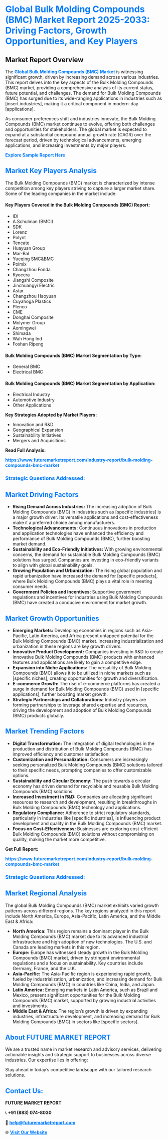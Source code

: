 <h1 style="color: #007BFF;">Global Bulk Molding Compounds (BMC) Market Report 2025-2033: Driving Factors, Growth Opportunities, and Key Players</h1>

<section id="overview">
<h2>Market Report Overview</h2>
<p>The <a href="https://www.futuremarketreport.com/industry-report/bulk-molding-compounds-bmc-market" style="color: #007BFF; text-decoration: none;"><strong>Global Bulk Molding Compounds (BMC) Market</strong></a> is witnessing significant growth, driven by increasing demand across various industries. This report delves into the key aspects of the Bulk Molding Compounds (BMC) market, providing a comprehensive analysis of its current status, future potential, and challenges. The demand for Bulk Molding Compounds (BMC) has surged due to its wide-ranging applications in industries such as [insert industries], making it a critical component in modern-day [applications].</p>
<p>As consumer preferences shift and industries innovate, the Bulk Molding Compounds (BMC) market continues to evolve, offering both challenges and opportunities for stakeholders. The global market is expected to expand at a substantial compound annual growth rate (CAGR) over the forecast period, driven by technological advancements, emerging applications, and increasing investments by major players.</p>
</section>

<section id="overview">
<p><a href="https://www.futuremarketreport.com/request-sample/reportId=88256" style="color: #007BFF; text-decoration: none;"><strong>Explore Sample Report Here</strong></a></p>
</section>

<section id="key-players">
<h2 style="color: #007BFF;">Market Key Players Analysis</h2>
<p>The Bulk Molding Compounds (BMC) market is characterized by intense competition among key players striving to capture a larger market share. Some of the leading companies in the market include:</p>
<h4>Key Players Covered in the Bulk Molding Compounds (BMC) Report:</h4>
<ul><li>IDI</li><li>A.Schulman (BMCI)</li><li>SDK</li><li>Lorenz</li><li>Polynt</li><li>Tencate</li><li>Huayuan Group</li><li>Mar-Bal</li><li>Yueqing SMC&amp;BMC</li><li>Polmix</li><li>Changzhou Fonda</li><li>Kyocera</li><li>Jiangshi Composite</li><li>Jinchuangyi Electric</li><li>Astar</li><li>Changzhou Haoyuan</li><li>Cuyahoga Plastics</li><li>Plenco</li><li>CME</li><li>Donghai Composite</li><li>Molymer Group</li><li>Aomingwei</li><li>Shimada</li><li>Wah Hong Ind</li><li>Foshan Ripeng</li></ul>
<h4>Bulk Molding Compounds (BMC) Market Segmentation by Type:</h4>
<ul><li>General BMC</li><li>Electrical BMC</li></ul>

<h4>Bulk Molding Compounds (BMC) Market Segmentation by Application:</h4>
<ul><li>Electrical Industry</li><li>Automotive Industry</li><li>Other Applications</li></ul>
<p><strong>Key Strategies Adopted by Market Players:</strong></p>
<ul>
<li>Innovation and R&D</li>
<li>Geographical Expansion</li>
<li>Sustainability Initiatives</li>
<li>Mergers and Acquisitions</li>
</ul>
</section>

<section>
<p><strong>Read Full Analysis: </strong></p><a href="https://www.futuremarketreport.com/industry-report/bulk-molding-compounds-bmc-market" style="color: #007BFF; text-decoration: none;"><strong>https://www.futuremarketreport.com/industry-report/bulk-molding-compounds-bmc-market</strong></a>
<h3 style="color: #007BFF;">Strategic Questions Addressed:</h3>
</section>

<section id="driving-factors">
<h2 style="color: #007BFF;">Market Driving Factors</h2>
<ul>
<li><strong>Rising Demand Across Industries:</strong> The increasing adoption of Bulk Molding Compounds (BMC) in industries such as [specific industries] is a major growth driver. Its versatile applications and cost-effectiveness make it a preferred choice among manufacturers.</li>
<li><strong>Technological Advancements:</strong> Continuous innovations in production and application technologies have enhanced the efficiency and performance of Bulk Molding Compounds (BMC), further boosting market demand.</li>
<li><strong>Sustainability and Eco-Friendly Initiatives:</strong> With growing environmental concerns, the demand for sustainable Bulk Molding Compounds (BMC) solutions has surged. Companies are investing in eco-friendly variants to align with global sustainability goals.</li>
<li><strong>Growing Population and Urbanization:</strong> The rising global population and rapid urbanization have increased the demand for [specific products], where Bulk Molding Compounds (BMC) plays a vital role in meeting consumer needs.</li>
<li><strong>Government Policies and Incentives:</strong> Supportive government regulations and incentives for industries using Bulk Molding Compounds (BMC) have created a conducive environment for market growth.</li>
</ul>
</section>

<section id="growth-opportunities">
<h2 style="color: #007BFF;">Market Growth Opportunities</h2>
<ul>
<li><strong>Emerging Markets:</strong> Developing economies in regions such as Asia-Pacific, Latin America, and Africa present untapped potential for the Bulk Molding Compounds (BMC) market. Increasing industrialization and urbanization in these regions are key growth drivers.</li>
<li><strong>Innovative Product Development:</strong> Companies investing in R&D to create innovative Bulk Molding Compounds (BMC) products with enhanced features and applications are likely to gain a competitive edge.</li>
<li><strong>Expansion into Niche Applications:</strong> The versatility of Bulk Molding Compounds (BMC) allows it to be utilized in niche markets such as [specific niches], creating opportunities for growth and diversification.</li>
<li><strong>E-commerce Growth:</strong> The rise of e-commerce platforms has created a surge in demand for Bulk Molding Compounds (BMC) used in [specific applications], further boosting market growth.</li>
<li><strong>Strategic Partnerships and Collaborations:</strong> Industry players are forming partnerships to leverage shared expertise and resources, driving the development and adoption of Bulk Molding Compounds (BMC) products globally.</li>
</ul>
</section>

<section id="trending-factors">
<h2 style="color: #007BFF;">Market Trending Factors</h2>
<ul>
<li><strong>Digital Transformation:</strong> The integration of digital technologies in the production and distribution of Bulk Molding Compounds (BMC) has improved efficiency and customer satisfaction.</li>
<li><strong>Customization and Personalization:</strong> Consumers are increasingly seeking personalized Bulk Molding Compounds (BMC) solutions tailored to their specific needs, prompting companies to offer customizable options.</li>
<li><strong>Sustainability and Circular Economy:</strong> The push towards a circular economy has driven demand for recyclable and reusable Bulk Molding Compounds (BMC) solutions.</li>
<li><strong>Increased Investment in R&D:</strong> Companies are allocating significant resources to research and development, resulting in breakthroughs in Bulk Molding Compounds (BMC) technology and applications.</li>
<li><strong>Regulatory Compliance:</strong> Adherence to strict regulatory standards, particularly in industries like [specific industries], is influencing product development and quality in the Bulk Molding Compounds (BMC) market.</li>
<li><strong>Focus on Cost-Effectiveness:</strong> Businesses are exploring cost-efficient Bulk Molding Compounds (BMC) solutions without compromising on quality, making the market more competitive.</li>
</ul>
</section>

<section>
<p><strong>Get Full Report: </strong></p><a href="https://www.futuremarketreport.com/industry-report/bulk-molding-compounds-bmc-market" style="color: #007BFF; text-decoration: none;"><strong>https://www.futuremarketreport.com/industry-report/bulk-molding-compounds-bmc-market</strong></a>
<h3 style="color: #007BFF;">Strategic Questions Addressed:</h3>
</section>


<section id="regional-analysis">
<h2 style="color: #007BFF;">Market Regional Analysis</h2>
<p>The global Bulk Molding Compounds (BMC) market exhibits varied growth patterns across different regions. The key regions analyzed in this report include North America, Europe, Asia-Pacific, Latin America, and the Middle East & Africa:</p>
<ul>
<li><strong>North America:</strong> This region remains a dominant player in the Bulk Molding Compounds (BMC) market due to its advanced industrial infrastructure and high adoption of new technologies. The U.S. and Canada are leading markets in this region.</li>
<li><strong>Europe:</strong> Europe has witnessed steady growth in the Bulk Molding Compounds (BMC) market, driven by stringent environmental regulations and a focus on sustainability. Key countries include Germany, France, and the U.K.</li>
<li><strong>Asia-Pacific:</strong> The Asia-Pacific region is experiencing rapid growth, fueled by industrialization, urbanization, and increasing demand for Bulk Molding Compounds (BMC) in countries like China, India, and Japan.</li>
<li><strong>Latin America:</strong> Emerging markets in Latin America, such as Brazil and Mexico, present significant opportunities for the Bulk Molding Compounds (BMC) market, supported by growing industrial activities and investments.</li>
<li><strong>Middle East & Africa:</strong> The region’s growth is driven by expanding industries, infrastructure development, and increasing demand for Bulk Molding Compounds (BMC) in sectors like [specific sectors].</li>
</ul>
</section>

<footer>
<h2 style="color: #007BFF;">About FUTURE MARKET REPORT</h2>
<p>We are a trusted name in market research and advisory services, delivering actionable insights and strategic support to businesses across diverse industries. Our expertise lies in offering:</p>

<p>Stay ahead in today’s competitive landscape with our tailored research solutions.</p>

<h2 style="color: #007BFF;">Contact Us:</h2>
<p><strong>FUTURE MARKET REPORT</strong></p>
<p>📞 <strong>+91 (883) 074-8030</strong></p>
<p>📧 <strong><a href="mailto:help@futuremarketreport.com" style="color: #007BFF;">help@futuremarketreport.com</a></strong></p>
<p>🌐 <strong><a href="https://www.futuremarketreport.com/" style="color: #007BFF;">Visit Our Website</a></strong></p>
</footer>